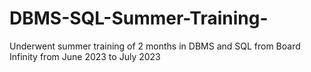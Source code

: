 # DBMS-SQL-Summer-Training-
Underwent summer training of 2 months in DBMS and SQL from Board Infinity from June 2023 to July 2023 
